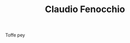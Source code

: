 ﻿---
title: Claudio Fenocchio
huis:  Giacomo Fenocchio
dept:  
regio: Piemonte
photo: fenocchio.jpg
layout: wijnhuis

wijnen:
    - naam:  Dolcetto'12
      ref:   Loi 1234
      app:   D.O.C. Dolcetto d'Alba
      type:  Rosso
      cep:   Dolcetto
      prijs: €14.50

    - naam:  Barbera d'Alba'12
      ref:   Loi 1146
      app:   Vin de France
      type:  Blanc Sec
      cep:   Sauvignon blanc
      prijs: €13.35

    - naam:  Poussière de Lune’12
      ref:   Loi 12..
      app:   Vin de France
      type:  Blanc sec
      cep:   Sauvignon blanc
      prijs: €15.45

    - naam:  L’Eau g’aime’09
      ref:   Loi 09996
      app:   Vin de France
      type:  Rouge
      cep:   Pinot noir/Gamay
      prijs: €14.25
      opm:   De laatsten/Les dernières

    - naam:  L’Erèbe’10
      ref:   Loi 1081
      app:   Vin de France
      type:  Rouge
      cep:   Cabernet franc/Côt
      prijs: €12.45

    
    

---
Toffe pey
